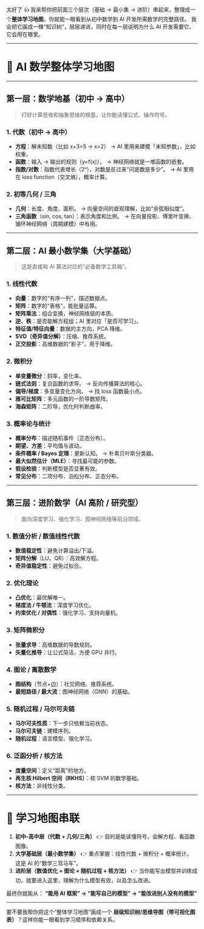太好了 👍 我来帮你把前面三个层次（基础 → 最小集 → 进阶）串起来，整理成一个**整体学习地图**，你就能一眼看到从初中数学到 AI 开发所需数学的完整路径。
我会把它画成一棵“知识树”，层层递进，同时在每一层说明为什么 AI 开发需要它、它会用在哪里。

---

# 🧭 AI 数学整体学习地图

---

## **第一层：数学地基（初中 → 高中）**

> 打好计算思维和抽象思维的根基，让你能读懂公式、操作符号。

### 1. 代数（初中 → 高中）

* **方程**：解未知数（比如 x+3=5 → x=2）
  → AI 里用来建模「未知参数」，比如权重。
* **函数**：输入 → 输出的规则（y=f(x)）。
  → 神经网络就是一堆函数的嵌套。
* **指数/对数**：指数代表增长（2ⁿ），对数是反过来“问底数是多少”。
  → AI 里用在 loss function（交叉熵），概率计算。

### 2. 初等几何 / 三角

* **几何**：长度、角度、面积。
  → 向量空间的直观理解，比如“余弦相似度”。
* **三角函数**（sin, cos, tan）：表示角度和比例。
  → 在向量投影、傅里叶变换、循环神经网络（周期建模）中有用。

---

## **第二层：AI 最小数学集（大学基础）**

> 这是直接和 AI 算法对应的“必备数学工具箱”。

### 1. 线性代数

* **向量**：数字的“有序一列”，描述数据点。
* **矩阵**：数字的“表格”，能批量运算。
* **矩阵乘法**：组合变换，神经网络层的本质。
* **逆、秩**：是否能解方程组；AI 里对应「是否可学习」。
* **特征值/特征向量**：数据的主方向，PCA 降维。
* **SVD（奇异值分解）**：压缩、推荐系统。
* **正交投影**：高维数据的“影子”，用于降维。

### 2. 微积分

* **单变量微分**：斜率，变化率。
* **链式法则**：复合函数的求导。
  → 反向传播算法的核心。
* **偏导/梯度**：多变量变化方向。
  → 找 loss 函数最小点。
* **雅可比矩阵**：多元函数的一阶导数矩阵。
* **海森矩阵**：二阶导，优化时判断曲率。

### 3. 概率论与统计

* **概率分布**：描述随机事件（正态分布）。
* **期望、方差**：平均值与波动。
* **条件概率 / Bayes 定理**：更新认知。
  → 朴素贝叶斯分类器。
* **最大似然估计（MLE）**：寻找最可能的参数。
* **假设检验**：判断模型是否显著有效。
* **常见分布**：二项分布、泊松分布、正态分布。

---

## **第三层：进阶数学（AI 高阶 / 研究型）**

> 面向深度学习、强化学习、图神经网络等前沿领域。

### 1. 数值分析 / 数值线性代数

* **数值稳定性**：避免计算溢出/下溢。
* **矩阵分解**（LU、QR）：高效解方程。
* **奇异值稳定性**：避免过拟合。

### 2. 优化理论

* **凸优化**：最优解唯一。
* **梯度法 / 牛顿法**：深度学习优化。
* **约束优化 / 对偶性**：强化学习、支持向量机。

### 3. 矩阵微积分

* **张量求导**：高维数据的导数规则。
* **矢量化推导**：让公式简洁，方便 GPU 并行。

### 4. 图论 / 离散数学

* **图结构**（节点+边）：社交网络、推荐系统。
* **最短路径 / 最大流**：图神经网络（GNN）的基础。

### 5. 随机过程 / 马尔可夫链

* **马尔可夫性质**：下一步只依赖当前状态。
* **马尔可夫链**：建模序列。
* **随机过程**：语言模型、强化学习。

### 6. 泛函分析 / 核方法

* **度量空间**：定义“距离”的地方。
* **再生核 Hilbert 空间（RKHS）**：核 SVM 的数学基础。
* **核方法**：非线性分类。

---

# 📌 学习地图串联

1. **初中-高中层（代数 + 几何/三角）**
   👉 目的是能读懂符号，会解方程、看函数图像。
2. **大学基础层（最小数学集）**
   👉 重点掌握：线性代数 + 微积分 + 概率统计。
   这是 AI 的“数学三驾马车”。
3. **进阶层（数值优化 + 图论 + 随机过程 + 核方法）**
   👉 当你能写出模型并训练成功，就要进入这里，理解为什么模型有效，以及怎么改进。

最终你就能从：
**“能用 AI 框架” → “能写自己的模型” → “能改进别人没有的模型”**

---

要不要我帮你把这个“整体学习地图”画成一个 **层级知识树/思维导图（带可视化图表）**？这样你能一眼看到学习顺序和依赖关系。

